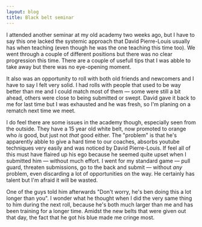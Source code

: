 ```yaml
---
layout: blog
title: Black belt seminar
---
```

I attended another seminar at my old academy two weeks ago, but I have to say this one lacked the systemic approach that David Pierre-Louis usually has when teaching (even though he was the one teaching this time too). We went through a couple of different positions but there was no clear progression this time. There are a couple of usefull tips that I was abble to take away but there was no eye-opening moment.

It also was an opportunity to roll with both old friends and newcomers and I have to say I felt very solid. I had rolls with people that used to be way better than me and I could match most of them — some were still a bit ahead, others were close to being submitted or swept. David gave it back to me for last time but I was exhausted and he was fresh, so I'm planing on a rematch next time we meet.

I do feel there are some issues in the academy though, especially seen from the outside. They have a 15 year old white belt, now promoted to orange who *is* good, but just not *that* good either. The "problem" is that he's apparently abble to give a hard time to our coaches, absorbs youtube techniques very easily and was noticed by David Pierre-Louis. If feel all of this must have flaired up his ego because he seemed quite upset when I submitted him — without much effort. I went for my standard game — pull guard, threaten submissions, go to the back and submit — without *any* problem, even discarding a lot of opportunities on the way. He certainly has talent but I'm afraid it will be wasted.

One of the guys told him afterwards "Don't worry, he's ben doing this a lot longer than you". I wonder what he thought when I did the very same thing to him during the next roll, because he's both much larger than me and has been training for a longer time. Amidst the new belts that were given out that day, the fact that he got his blue made me cringe most.
